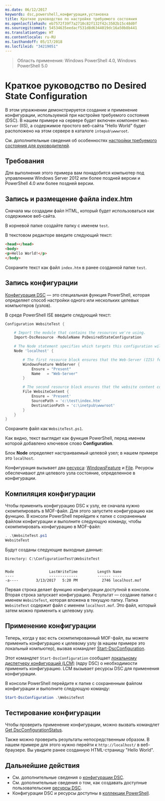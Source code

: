 ```yaml
---
ms.date: 06/12/2017
keywords: dsc,powershell,конфигурация,установка
title: Краткое руководство по настройке требуемого состояния
ms.openlocfilehash: eb7572f39f7a2710c82f132f42c3502b15c48d0f
ms.sourcegitcommit: 54534635eedacf531d8d6344019dc16a50b8b441
ms.translationtype: HT
ms.contentlocale: ru-RU
ms.lasthandoff: 05/17/2018
ms.locfileid: "34219051"
---
```

> Область применения: Windows PowerShell 4.0, Windows PowerShell 5.0

# <a name="desired-state-configuration-quick-start"></a>Краткое руководство по Desired State Configuration

В этом упражнении демонстрируется создание и применение конфигурации, используемой при настройке требуемого состояния (DSC).
В нашем примере на сервере будет включен компонент `Web-Server` (IIS), а содержимое простого веб-сайта "Hello World" будет расположено на этом сервере в каталоге `intepub\wwwroot`.

См. дополнительные сведения об особенностях [настройки требуемого состояния для руководителей](decisionMaker.md).

## <a name="requirements"></a>Требования

Для выполнения этого примера вам понадобится компьютер под управлением Windows Server 2012 или более поздней версии и PowerShell 4.0 или более поздней версии.

## <a name="write-and-place-the-indexhtm-file"></a>Запись и размещение файла index.htm

Сначала мы создадим файл HTML, который будет использоваться как содержимое веб-сайта.

В корневой папке создайте папку с именем `test`.

В текстовом редакторе введите следующий текст:

```html
<head></head>
<body>
<p>Hello World!</p>
</body>
```

Сохраните текст как файл `index.htm` в ранее созданной папке `test`.

## <a name="write-the-configuration"></a>Запись конфигурации

[Конфигурация DSC](configurations.md) — это специальная функция PowerShell, которая определяет способ настройки одного или нескольких целевых компьютеров (узлов).

В среде PowerShell ISE введите следующий текст:

```powershell
Configuration WebsiteTest {

    # Import the module that contains the resources we're using.
    Import-DscResource -ModuleName PsDesiredStateConfiguration

    # The Node statement specifies which targets this configuration will be applied to.
    Node 'localhost' {

        # The first resource block ensures that the Web-Server (IIS) feature is enabled.
        WindowsFeature WebServer {
            Ensure = "Present"
            Name   = "Web-Server"
        }

        # The second resource block ensures that the website content copied to the website root folder.
        File WebsiteContent {
            Ensure = 'Present'
            SourcePath = 'c:\test\index.htm'
            DestinationPath = 'c:\inetpub\wwwroot'
        }
    }
}
```

Сохраните файл как `WebsiteTest.ps1`.

Как видно, текст выглядит как функция PowerShell, перед именем которой добавлено ключевое слово **Configuration**.

Блок **Node** определяет настраиваемый целевой узел; в нашем примере это `localhost`.

Конфигурация вызывает два [ресурса](resources.md): [WindowsFeature](windowsFeatureResource.md) и [File](fileResource.md).
Ресурсы обеспечивают для целевого узла состояние, определенное в конфигурации.

## <a name="compile-the-configuration"></a>Компиляция конфигурации

Чтобы применить конфигурацию DSC к узлу, ее сначала нужно скомпилировать в MOF-файл.
Для этого запустите конфигурацию как функцию.
В консоли PowerShell перейдите к папке с сохраненным файлом конфигурации и выполните следующую команду, чтобы скомпилировать конфигурацию в MOF-файл:

```powershell
. .\WebsiteTest.ps1
WebsiteTest
```

Будут созданы следующие выходные данные:

```
Directory: C:\ConfigurationTest\WebsiteTest


Mode                LastWriteTime         Length Name
----                -------------         ------ ----
-a----        3/13/2017   5:20 PM           2746 localhost.mof
```

Первая строка делает функцию конфигурации доступной в консоли.
Вторая строка запускает конфигурацию.
Результат — создание папки с именем `WebsiteTest`, которая вложена в текущую папку.
Папка `WebsiteTest` содержит файл с именем `localhost.mof`.
Это файл, который затем можно применить к целевому узлу.

## <a name="apply-the-configuration"></a>Применение конфигурации

Теперь, когда у вас есть скомпилированный MOF-файл, вы можете применить конфигурацию к целевому узлу (в нашем примере это локальный компьютер), вызвав командлет [Start-DscConfiguration](/reference/5.1/PSDesiredStateConfiguration/Start-DscConfiguration).

Этот командлет `Start-DscConfiguration` сообщает [локальному диспетчеру конфигураций (LCM)](metaConfig.md) (ядру DSC) о необходимости применить конфигурацию.
LCM вызывает ресурсы DSC для применения конфигурации.

В консоли PowerShell перейдите к папке с сохраненным файлом конфигурации и выполните следующую команду:

```powershell
Start-DscConfiguration .\WebsiteTest
```

## <a name="test-the-configuration"></a>Тестирование конфигурации

Чтобы проверить применение конфигурации, можно вызвать командлет [Get DscConfigurationStatus](/reference/5.1/PSDesiredStateConfiguration/Get-DscConfigurationStatus).

Также можно проверить результаты непосредственным образом. В нашем примере для этого нужно перейти к `http://localhost/` в веб-браузере.
Вы увидите ранее созданную HTML-страницу "Hello World".

## <a name="next-steps"></a>Дальнейшие действия

- См. дополнительные сведения о [конфигурации DSC](configurations.md).
- См. дополнительные сведения о том, как создавать доступные пользовательские [ресурсы DSC](resources.md).
- Конфигурации DSC и ресурсы доступны в [коллекции PowerShell](https://www.powershellgallery.com/).